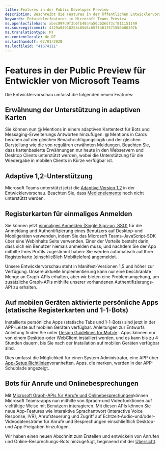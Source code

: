 ```yaml
---
title: Features in der Public Developer Preview
description: Beschreibt die Features in der öffentlichen Entwicklervorschau von Microsoft Teams
keywords: Entwicklerfeatures in Microsoft Teams Preview
ms.openlocfilehash: abec097d9f3b6fb48a4a50cb26d73cf811151149
ms.sourcegitcommit: 4329a94918263c85d6c65ff401f571556b80307b
ms.translationtype: MT
ms.contentlocale: de-DE
ms.lasthandoff: 02/01/2020
ms.locfileid: "41674111"
---
```

# <a name="features-in-the-public-developer-preview-for-microsoft-teams"></a>Features in der Public Preview für Entwickler von Microsoft Teams

Die Entwicklervorschau umfasst die folgenden neuen Features:

## <a name="mention-support-in-adaptive-cards"></a>Erwähnung der Unterstützung in adaptiven Karten

Sie können nun @ Mentions in einem adaptiven Kartentext für Bots und Messaging-Erweiterungs Antworten hinzufügen. @ Mentions in Cards beruhen auf der gleichen Benachrichtigungslogik und der gleichen Darstellung wie die von regulären erwähnten Meldungen. Beachten Sie, dass kartenbasierte Erwähnungen nur heute in den Webservern und Desktop Clients unterstützt werden, wobei die Unterstützung für die Wiedergabe in mobilen Clients in Kürze verfügbar ist.

## <a name="adaptive-12-support"></a>Adaptive 1,2-Unterstützung

Microsoft Teams unterstützt jetzt die [Adaptive Version 1,2](https://github.com/microsoft/AdaptiveCards/releases/tag/v1.2.0) in der Entwicklervorschau. Beachten Sie, dass [Medienelemente](https://adaptivecards.io/explorer/Media.html) noch nicht unterstützt werden.

## <a name="tabs-single-sign-on"></a>Registerkarten für einmaliges Anmelden

Sie können jetzt [einmaliges Anmelden (Single Sign-on, SSO)](~/tabs/how-to/authentication/auth-aad-sso.md) für die Anmeldung und Authentifizierung eines Benutzers auf Desktop-und Mobilgeräten verwenden, indem Sie das Microsoft Teams-JavaScript-SDK über eine Webinhalts Seite verwenden. Einer der Vorteile besteht darin, dass sich ein Benutzer niemals anmelden muss; und nachdem Sie der App mithilfe Ihres Profils zugestimmt haben: Sie werden automatisch auf Ihrer Registerkarte (einschließlich Mobiltelefon) angemeldet.

Unsere Entwicklervorschau steht in Manifest-Versionen 1,5 und höher zur Verfügung. Unsere aktuelle Implementierung kann nur eine beschränkte Menge an Graph-APIs erhalten, aber wir bieten eine Problemumgehung, um zusätzliche Graph-APIs mithilfe unserer vorhandenen Authentifizierungs-API zu erhalten.

## <a name="personal-apps-static-tabs-and-1-1-bots-enabled-on-mobile"></a>Auf mobilen Geräten aktivierte persönliche Apps (statische Registerkarten und 1-1-Bots)

Installierte persönliche Apps (statische Tabs und 1-1-Bots) sind jetzt in der APP-Leiste auf mobilen Geräten verfügbar. Anleitungen zur Entwurfs Anleitung finden Sie unter [Design Guidelines for Mobile](~/tabs/design/tabs-mobile.md) . Apps können nur von einem Desktop-oder WebClient installiert werden, und es kann bis zu 4 Stunden dauern, bis Sie nach der Installation auf mobilen Geräten verfügbar sind.

Dies umfasst die Möglichkeit für einen System Administrator, eine APP über [App-Setup Richtlinien](/microsoftteams/teams-app-setup-policies)voranheften. Apps, die merken, werden in der APP-Schublade angezeigt.

## <a name="calls-and-online-meeting-bots"></a>Bots für Anrufe und Onlinebesprechungen

Mit [Microsoft Graph-APIs für Anrufe und Onlinebesprechungen](/graph/api/resources/communications-api-overview?view=graph-rest-beta)können Microsoft Teams-apps nun mithilfe von Sprach-und Videofunktionen auf vielfältige Weise mit Benutzern interagieren. Mit diesen APIs können Sie neue App-Features wie interaktive Sprachantwort (Interactive Voice Response, IVR), Anrufsteuerung und Zugriff auf Echtzeit-Audio-und/oder-Videodatenströme für Anrufe und Besprechungen einschließlich Desktop-und App-Freigaben hinzufügen.

Wir haben einen neuen Abschnitt zum Erstellen und entwickeln von Anrufen und Online-Besprechungs-Bots hinzugefügt, beginnend mit der [Übersicht](~/bots/calls-and-meetings/calls-meetings-bots-overview.md).
